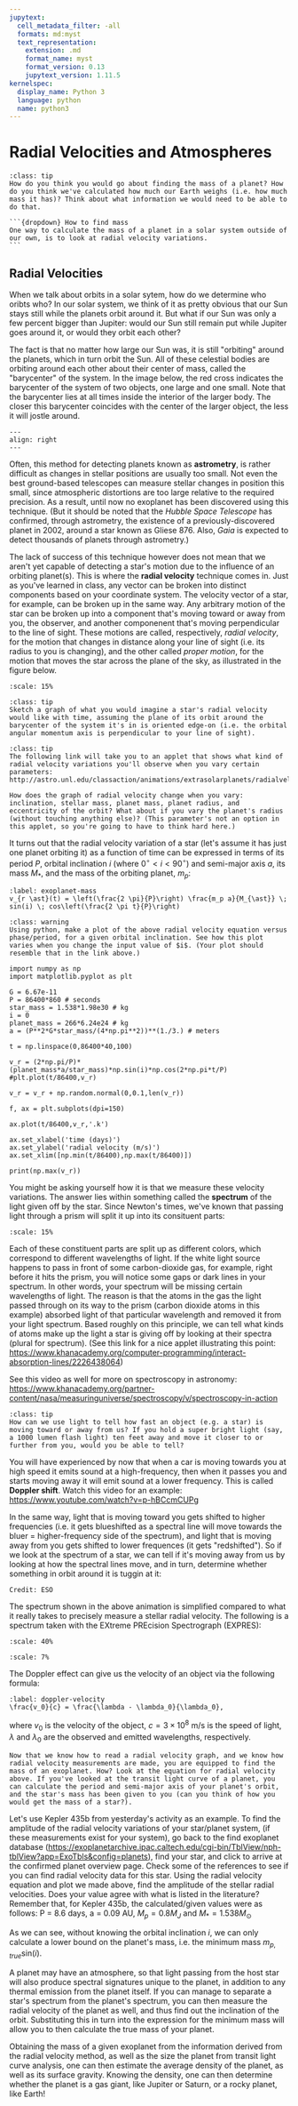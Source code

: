```yaml
---
jupytext:
  cell_metadata_filter: -all
  formats: md:myst
  text_representation:
    extension: .md
    format_name: myst
    format_version: 0.13
    jupytext_version: 1.11.5
kernelspec:
  display_name: Python 3
  language: python
  name: python3
---
```


# Radial Velocities and Atmospheres

````{admonition} Question 1
:class: tip
How do you think you would go about finding the mass of a planet? How do you think we've calculated how much our Earth weighs (i.e. how much mass it has)? Think about what information we would need to be able to do that.

```{dropdown} How to find mass
One way to calculate the mass of a planet in a solar system outside of our own, is to look at radial velocity variations.
```
````

## Radial Velocities

When we talk about orbits in a solar sytem, how do we determine who oribts who? In our solar system, we think of it as pretty obvious that our Sun stays still while the planets orbit around it. But what if our Sun was only a few percent bigger than Jupiter: would our Sun still remain put while Jupiter goes around it, or would they orbit each other?

The fact is that no matter how large our Sun was, it is still "orbiting" around the planets, which in turn orbit the Sun. All of these celestial bodies are orbiting around each other about their center of mass, called the "barycenter" of the system. In the image below, the red cross indicates the barycenter of the system of two objects, one large and one small. Note that the barycenter lies at all times inside the interior of the larger body. The closer this barycenter coincides with the center of the larger object, the less it will jostle around.

```{image} https://upload.wikimedia.org/wikipedia/commons/5/59/Orbit3.gif
---
align: right
---
```

Often, this method for detecting planets known as **astrometry**, is rather difficult as changes in stellar positions are usually too small. Not even the best ground-based telescopes can measure stellar changes in position this small, since atmospheric distortions are too large relative to the required precision. As a result, until now no exoplanet has been discovered using this technique. (But it should be noted that the *Hubble Space Telescope* has confirmed, through astrometry, the existence of a previously-discovered planet in 2002, around a star known as Gliese 876. Also, *Gaia* is expected to detect thousands of planets through astrometry.)

The lack of success of this technique however does not mean that we aren't yet capable of detecting a star's motion due to the influence of an orbiting planet(s). This is where the **radial velocity** technique comes in. Just as you've learned in class, any vector can be broken into distinct components based on your coordinate system. The velocity vector of a star, for example, can be broken up in the same way. Any arbitrary motion of the star can be broken up into a component that's moving toward or away from you, the observer, and another componenent that's moving perpendicular to the line of sight. These motions are called, respectively, *radial velocity*, for the motion that changes in distance along your line of sight (i.e. its radius to you is changing), and the other called *proper motion*, for the motion that moves the star across the plane of the sky, as illustrated in the figure below.

```{image} https://upload.wikimedia.org/wikipedia/commons/f/f2/Proper_motion.JPG
:scale: 15%
```

```{admonition} Question 2
:class: tip
Sketch a graph of what you would imagine a star's radial velocity would like with time, assuming the plane of its orbit around the barycenter of the system it's in is oriented edge-on (i.e. the orbital angular momentum axis is perpendicular to your line of sight). 
```

```{admonition} Question 3
:class: tip
The following link will take you to an applet that shows what kind of radial velocity variations you'll observe when you vary certain parameters: http://astro.unl.edu/classaction/animations/extrasolarplanets/radialvelocitysimulator.html 

How does the graph of radial velocity change when you vary: inclination, stellar mass, planet mass, planet radius, and eccentricity of the orbit? What about if you vary the planet's radius (without touching anything else)? (This parameter's not an option in this applet, so you're going to have to think hard here.)
```

It turns out that the radial velocity variation of a star (let's assume it has just one planet orbiting it) as a function of time can be expressed in terms of its period $P$, orbital inclination $i$ (where $0^{\circ} < i < 90^{\circ}$) and semi-major axis $a$, its mass $M_{\ast}$, and the mass of the orbiting planet, $m_p$: 

```{math}
:label: exoplanet-mass
v_{r \ast}(t) = \left(\frac{2 \pi}{P}\right) \frac{m_p a}{M_{\ast}} \; sin(i) \; cos\left(\frac{2 \pi t}{P}\right)
```

```{admonition} Challenge
:class: warning
Using python, make a plot of the above radial velocity equation versus phase/period, for a given orbital inclination. See how this plot varies when you change the input value of $i$. (Your plot should resemble that in the link above.)  
```

```{code-cell} ipython3
import numpy as np
import matplotlib.pyplot as plt

G = 6.67e-11
P = 86400*860 # seconds
star_mass = 1.538*1.98e30 # kg
i = 0
planet_mass = 266*6.24e24 # kg
a = (P**2*G*star_mass/(4*np.pi**2))**(1./3.) # meters

t = np.linspace(0,86400*40,100)

v_r = (2*np.pi/P)*(planet_mass*a/star_mass)*np.sin(i)*np.cos(2*np.pi*t/P)
#plt.plot(t/86400,v_r)

v_r = v_r + np.random.normal(0,0.1,len(v_r))

f, ax = plt.subplots(dpi=150)

ax.plot(t/86400,v_r,'.k')

ax.set_xlabel('time (days)')
ax.set_ylabel('radial velocity (m/s)')
ax.set_xlim([np.min(t/86400),np.max(t/86400)])

print(np.max(v_r))
```

You might be asking yourself how it is that we measure these velocity variations. The answer lies within something called the **spectrum** of the light given off by the star. Since Newton's times, we've known that passing light through a prism will split it up into its consituent parts:

```{image} https://cdn.britannica.com/78/149178-050-F2421B64/light-prism-color-angle-colors-wavelength-wavelengths.jpg
:scale: 15%
```

Each of these constituent parts are split up as different colors, which correspond to different wavelengths of light. If the white light source happens to pass in front of some carbon-dioxide gas, for example, right before it hits the prism, you will notice some gaps or dark lines in your spectrum. In other words, your spectrum will be missing certain wavelengths of light. The reason is that the atoms in the gas the light passed through on its way to the prism (carbon dioxide atoms in this example) absorbed light of that particular wavelength and removed it from your light spectrum. Based roughly on this principle, we can tell what kinds of atoms make up the light a star is giving off by looking at their spectra (plural for spectrum). (See this link for a nice applet illustrating this point: https://www.khanacademy.org/computer-programming/interact-absorption-lines/2226438064)

See this video as well for more on spectroscopy in astronomy: https://www.khanacademy.org/partner-content/nasa/measuringuniverse/spectroscopy/v/spectroscopy-in-action

```{admonition} Question 4
:class: tip
How can we use light to tell how fast an object (e.g. a star) is moving toward or away from us? If you hold a super bright light (say, a 1000 lumen flash light) ten feet away and move it closer to or further from you, would you be able to tell?
```

You will have experienced by now that when a car is moving towards you at high speed it emits sound at a high-frequency, then when it passes you and starts moving away it will emit sound at a lower frequency. This is called **Doppler shift**. Watch this video for an example: https://www.youtube.com/watch?v=p-hBCcmCUPg

In the same way, light that is moving toward you gets shifted to higher frequencies (i.e. it gets blueshifted as a spectral line will move towards the bluer = higher-frequency side of the spectrum), and light that is moving away from you gets shifted to lower frequences (it gets "redshifted"). So if we look at the spectrum of a star, we can tell if it's moving away from us by looking at how the spectral lines move, and in turn, determine whether something in orbit around it is tuggin at it:

```{figure} https://lostintransits.files.wordpress.com/2014/08/rvgif2.gif
Credit: ESO
```

The spectrum shown in the above animation is simplified compared to what it really takes to precisely measure a stellar radial velocity. The following is a spectrum taken with the EXtreme PREcision Spectrograph (EXPRES):

```{image} static/expres_spectrum.png
:scale: 40%
```

```{image} static/EXPRES.jpg
:scale: 7%
```

The Doppler effect can give us the velocity of an object via the following formula:

```{math}
:label: doppler-velocity
\frac{v_0}{c} = \frac{\lambda - \lambda_0}{\lambda_0},
```

where $v_0$ is the velocity of the object, $c = 3 \times 10^8$ m/s is the speed of light, $\lambda$ and $\lambda_0$ are the observed and emitted wavelengths, respectively. 

```{admonition} Question 5
Now that we know how to read a radial velocity graph, and we know how radial velocity measurements are made, you are equipped to find the mass of an exoplanet. How? Look at the equation for radial velocity above. If you've looked at the transit light curve of a planet, you can calculate the period and semi-major axis of your planet's orbit, and the star's mass has been given to you (can you think of how you would get the mass of a star?). 
```

Let's use Kepler 435b from yesterday's activity as an example. To find the amplitude of the radial velocity variations of your star/planet system, (if these measurements exist for your system), go back to the find exoplanet database (https://exoplanetarchive.ipac.caltech.edu/cgi-bin/TblView/nph-tblView?app=ExoTbls&config=planets), find your star, and click to arrive at the confirmed planet overview page. Check some of the references to see if you can find radial velocity data for this star. Using the radial velocity equation and plot we made above, find the amplitude of the stellar radial velocities. Does your value agree with what is listed in the literature? Remember that, for Kepler 435b, the calculated/given values were as follows: P = 8.6 days, a = 0.09 AU, $M_p = 0.8 M_J$ and $M_{\ast} = 1.538 M_{\odot}$

As we can see, without knowing the orbital inclination $i$, we can only calculate a lower bound on the planet's mass, i.e. the minimum mass $m_{p,true}$sin$(i)$.

A planet may have an atmosphere, so that light passing from the host star will also produce spectral signatures unique to the planet, in addition to any thermal emission from the planet itself. If you can manage to separate a star's spectrum from the planet's spectrum, you can then measure the radial velocity of the planet as well, and thus find out the inclination of the orbit. Substituting this in turn into the expression for the minimum mass will allow you to then calculate the true mass of your planet. 

Obtaining the mass of a given exoplanet from the information derived from the radial velocity method, as well as the size the planet from transit light curve analysis, one can then estimate the average density of the planet, as well as its surface gravity. Knowing the density, one can then determine whether the planet is a gas giant, like Jupiter or Saturn, or a rocky planet, like Earth!